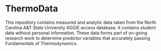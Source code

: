 # ThermoData
This repository contains measured and analytic data taken from the North Carolina A&amp;T State University AGGIE access database. It contains student data without personal information. These data forms part of on-going research work to determine predictor variables that accurately passing Fundamentals of Thermodynamics.
